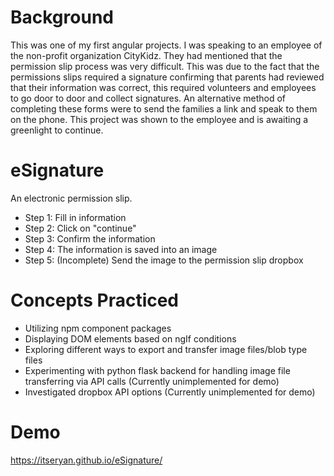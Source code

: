 # Background
This was one of my first angular projects. I was speaking to an employee of the non-profit organization CityKidz. They had mentioned that the permission slip process was very difficult. This was due to the fact that the permissions slips required a signature confirming that parents had reviewed that their information was correct, this required volunteers and employees to go door to door and collect signatures. An alternative method of completing these forms were to send the families a link and speak to them on the phone. This project was shown to the employee and is awaiting a greenlight to continue.

# eSignature
An electronic permission slip.
- Step 1: Fill in information
- Step 2: Click on "continue"
- Step 3: Confirm the information
- Step 4: The information is saved into an image
- Step 5: (Incomplete) Send the image to the permission slip dropbox

# Concepts Practiced
- Utilizing npm component packages
- Displaying DOM elements based on ngIf conditions
- Exploring different ways to export and transfer image files/blob type files
- Experimenting with python flask backend for handling image file transferring via API calls (Currently unimplemented for demo)
- Investigated dropbox API options (Currently unimplemented for demo)

# Demo
https://itseryan.github.io/eSignature/
